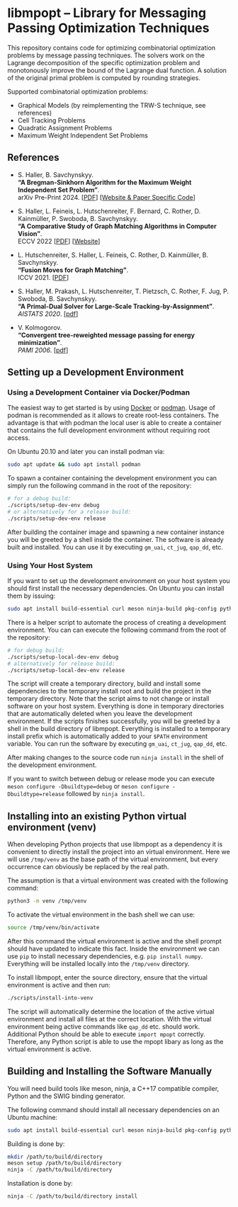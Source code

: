 # libmpopt – Library for Messaging Passing Optimization Techniques

This repository contains code for optimizing combinatorial optimization
problems by message passing techniques. The solvers work on the Lagrange
decomposition of the specific optimization problem and monotonously improve the
bound of the Lagrange dual function. A solution of the original primal problem
is computed by rounding strategies.

Supported combinatorial optimization problems:

  - Graphical Models (by reimplementing the TRW-S technique, see references)
  - Cell Tracking Problems
  - Quadratic Assignment Problems
  - Maximum Weight Independent Set Problems


## References

- S. Haller, B. Savchynskyy.<br>
  **“A Bregman-Sinkhorn Algorithm for the Maximum Weight Independent Set Problem”**.<br>
  arXiv Pre-Print 2024. [[PDF][arxiv2024]] [[Website & Paper Specific Code][arxiv2024_website]]

- S. Haller, L. Feineis, L. Hutschenreiter, F. Bernard, C. Rother, D. Kainmüller, P. Swoboda, B. Savchynskyy.<br>
  **“A Comparative Study of Graph Matching Algorithms in Computer Vision”**.<br>
  ECCV 2022 [[PDF][eccv2022]] [[Website][eccv2022_website]]

- L. Hutschenreiter, S. Haller, L. Feineis, C. Rother, D. Kainmüller, B. Savchynskyy.<br>
  **“Fusion Moves for Graph Matching”**.<br>
  ICCV 2021. [[PDF][iccv2021]]

- S. Haller, M. Prakash, L. Hutschenreiter, T. Pietzsch, C. Rother, F. Jug, P. Swoboda, B. Savchynskyy.<br>
  **“A Primal-Dual Solver for Large-Scale Tracking-by-Assignment”**.<br>
  *AISTATS 2020*. [[pdf][aistats2020]]

- V. Kolmogorov.<br>
  **“Convergent tree-reweighted message passing for energy minimization”**.<br>
  *PAMI 2006*. [[pdf][pami2006]]

[pami2006]: https://pub.ist.ac.at/~vnk/papers/trw_maxproduct_tr2.pdf
[aistats2020]: https://arxiv.org/pdf/2004.06375.pdf
[iccv2021]: https://arxiv.org/pdf/2101.12085.pdf
[eccv2022]: https://arxiv.org/pdf/2207.00291.pdf
[eccv2022_website]: https://vislearn.github.io/gmbench/
[arxiv2024]: https://arxiv.org/pdf/2408.02086
[arxiv2024_website]: https://vislearn.github.io/libmpopt/mwis2024/


## Setting up a Development Environment

### Using a Development Container via Docker/Podman

The easiest way to get started is by using [Docker][docker] or
[podman][podman]. Usage of podman is recommended as it allows to create
root-less containers. The advantage is that with podman the local user is able
to create a container that contains the full development environment without
requiring root access.

[podman]: https://podman.io/
[docker]: https://www.docker.com/

On Ubuntu 20.10 and later you can install podman via:

```sh
sudo apt update && sudo apt install podman
```

To spawn a container containing the development environment you can simply run
the following command in the root of the repository:

```sh
# for a debug build:
./scripts/setup-dev-env debug
# or alternatively for a release build:
./scripts/setup-dev-env release
```

After building the container image and spawning a new container instance you
will be greeted by a shell inside the container. The software is already built
and installed. You can use it by executing `gm_uai`, `ct_jug`, `qap_dd`, etc.

### Using Your Host System

If you want to set up the development environment on your host system you
should first install the necessary dependencies. On Ubuntu you can install them
by issuing:

```sh
sudo apt install build-essential curl meson ninja-build pkg-config python3 python3-dev python3-numpy swig
```

There is a helper script to automate the process of creating a development
environment. You can can execute the following command from the root of the
repository:

```sh
# for debug build:
./scripts/setup-local-dev-env debug
# alternatively for release build:
./scripts/setup-local-dev-env release
```

The script will create a temporary directory, build and install some
dependencies to the temporary install root and build the project in the
temporary directory. Note that the script aims to not change or install
software on your host system. Everything is done in temporary directories that
are automatically deleted when you leave the development environment. If the
scripts finishes successfully, you will be greeted by a shell in the build
directory of libmpopt. Everything is installed to a temporary install prefix
which is automatically added to your `$PATH` environment variable. You can run
the software by executing `gm_uai`, `ct_jug`, `qap_dd`, etc.

After making changes to the source code run `ninja install` in the shell of the
development environment.

If you want to switch between debug or release mode you can execute `meson
configure -Dbuildtype=debug` or `meson configure -Dbuildtype=release` followed
by `ninja install`.


## Installing into an existing Python virtual environment (venv)

When developing Python projects that use libmpopt as a dependency it is
convenient to directly install the project into an virtual environment.
Here we will use `/tmp/venv` as the base path of the virtual environment, but
every occurrence can obviously be replaced by the real path.

The assumption is that a virtual environment was created with the following
command:

```sh
python3 -m venv /tmp/venv
```

To activate the virtual environment in the bash shell we can use:

```sh
source /tmp/venv/bin/activate
```

After this command the virtual environment is active and the shell prompt
should have updated to indicate this fact. Inside the environment we can use
`pip` to install necessary dependencies, e.g. `pip install numpy`. Everything
will be installed locally into the `/tmp/venv` directory.

To install libmpopt, enter the source directory, ensure that the virtual
environment is active and then run:

```sh
./scripts/install-into-venv
```

The script will automatically determine the location of the active virtual
environment and install all files at the correct location. With the virtual
environment being active commands like `qap_dd` etc. should work. Additional
Python should be able to execute `import mpopt` correctly. Therefore, any
Python script is able to use the mpopt libary as long as the virtual
environment is active.


## Building and Installing the Software Manually

You will need build tools like meson, ninja, a C++17 compatible compiler, Python
and the SWIG binding generator.

The following command should install all necessary dependencies on an Ubuntu machine:

```sh
sudo apt install build-essential curl meson ninja-build pkg-config python3 python3-dev python3-numpy swig
```

Building is done by:

```sh
mkdir /path/to/build/directory
meson setup /path/to/build/directory
ninja -C /path/to/build/directory
```

Installation is done by:

```sh
ninja -C /path/to/build/directory install
```
